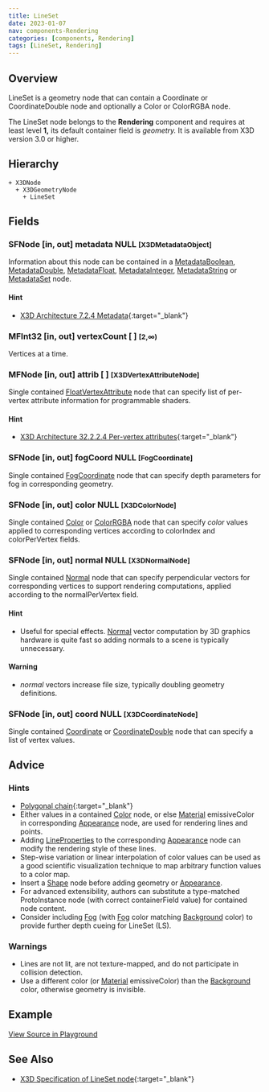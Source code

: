 ```yaml
---
title: LineSet
date: 2023-01-07
nav: components-Rendering
categories: [components, Rendering]
tags: [LineSet, Rendering]
---
```

<style>
.post h3 {
  word-spacing: 0.2em;
}
</style>

## Overview

LineSet is a geometry node that can contain a Coordinate or CoordinateDouble node and optionally a Color or ColorRGBA node.

The LineSet node belongs to the **Rendering** component and requires at least level **1,** its default container field is *geometry.* It is available from X3D version 3.0 or higher.

## Hierarchy

```
+ X3DNode
  + X3DGeometryNode
    + LineSet
```

## Fields

### SFNode [in, out] **metadata** NULL <small>[X3DMetadataObject]</small>

Information about this node can be contained in a [MetadataBoolean](/x_ite/components/core/metadataboolean/), [MetadataDouble](/x_ite/components/core/metadatadouble/), [MetadataFloat](/x_ite/components/core/metadatafloat/), [MetadataInteger](/x_ite/components/core/metadatainteger/), [MetadataString](/x_ite/components/core/metadatastring/) or [MetadataSet](/x_ite/components/core/metadataset/) node.

#### Hint

- [X3D Architecture 7.2.4 Metadata](https://www.web3d.org/specifications/X3Dv4Draft/ISO-IEC19775-1v4-IS.proof//Part01/components/core.html#Metadata){:target="_blank"}

### MFInt32 [in, out] **vertexCount** [ ] <small>[2,∞)</small>

Vertices at a time.

### MFNode [in, out] **attrib** [ ] <small>[X3DVertexAttributeNode]</small>

Single contained [FloatVertexAttribute](/x_ite/components/shaders/floatvertexattribute/) node that can specify list of per-vertex attribute information for programmable shaders.

#### Hint

- [X3D Architecture 32.2.2.4 Per-vertex attributes](https://www.web3d.org/specifications/X3Dv4Draft/ISO-IEC19775-1v4-IS.proof//Part01/components/shaders.html#Pervertexattributes){:target="_blank"}

### SFNode [in, out] **fogCoord** NULL <small>[FogCoordinate]</small>

Single contained [FogCoordinate](/x_ite/components/environmentaleffects/fogcoordinate/) node that can specify depth parameters for fog in corresponding geometry.

### SFNode [in, out] **color** NULL <small>[X3DColorNode]</small>

Single contained [Color](/x_ite/components/rendering/color/) or [ColorRGBA](/x_ite/components/rendering/colorrgba/) node that can specify *color* values applied to corresponding vertices according to colorIndex and colorPerVertex fields.

### SFNode [in, out] **normal** NULL <small>[X3DNormalNode]</small>

Single contained [Normal](/x_ite/components/rendering/normal/) node that can specify perpendicular vectors for corresponding vertices to support rendering computations, applied according to the normalPerVertex field.

#### Hint

- Useful for special effects. [Normal](/x_ite/components/rendering/normal/) vector computation by 3D graphics hardware is quite fast so adding normals to a scene is typically unnecessary.

#### Warning

- *normal* vectors increase file size, typically doubling geometry definitions.

### SFNode [in, out] **coord** NULL <small>[X3DCoordinateNode]</small>

Single contained [Coordinate](/x_ite/components/rendering/coordinate/) or [CoordinateDouble](/x_ite/components/rendering/coordinatedouble/) node that can specify a list of vertex values.

## Advice

### Hints

- [Polygonal chain](https://en.wikipedia.org/wiki/Polygonal_chain){:target="_blank"}
- Either values in a contained [Color](/x_ite/components/rendering/color/) node, or else [Material](/x_ite/components/shape/material/) emissiveColor in corresponding [Appearance](/x_ite/components/shape/appearance/) node, are used for rendering lines and points.
- Adding [LineProperties](/x_ite/components/shape/lineproperties/) to the corresponding [Appearance](/x_ite/components/shape/appearance/) node can modify the rendering style of these lines.
- Step-wise variation or linear interpolation of color values can be used as a good scientific visualization technique to map arbitrary function values to a color map.
- Insert a [Shape](/x_ite/components/shape/shape/) node before adding geometry or [Appearance](/x_ite/components/shape/appearance/).
- For advanced extensibility, authors can substitute a type-matched ProtoInstance node (with correct containerField value) for contained node content.
- Consider including [Fog](/x_ite/components/environmentaleffects/fog/) (with [Fog](/x_ite/components/environmentaleffects/fog/) color matching [Background](/x_ite/components/environmentaleffects/background/) color) to provide further depth cueing for LineSet (LS).

### Warnings

- Lines are not lit, are not texture-mapped, and do not participate in collision detection.
- Use a different color (or [Material](/x_ite/components/shape/material/) emissiveColor) than the [Background](/x_ite/components/environmentaleffects/background/) color, otherwise geometry is invisible.

## Example

<x3d-canvas src="https://create3000.github.io/media/examples/Rendering/LineSet/LineSet.x3d" update="auto"></x3d-canvas>

[View Source in Playground](/x_ite/playground/?url=https://create3000.github.io/media/examples/Rendering/LineSet/LineSet.x3d)

## See Also

- [X3D Specification of LineSet node](https://www.web3d.org/documents/specifications/19775-1/V4.0/Part01/components/rendering.html#LineSet){:target="_blank"}
